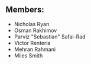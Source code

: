 ## Members:
- Nicholas Ryan
- Osman Rakhimov
- Parviz "Sebastian" Safai-Rad
- Victor Renteria
- Mehran Rahmani
- Miles Smith